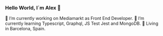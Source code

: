 ### Hello World, I´m Alex 👋

🔭 I’m currently working on Mediamarkt as Front End Developer.
🌱 I’m currently learning Typescript, Graphql, JS Test Jest and MongoDB.
🏡 Living in Barcelona, Spain.

<!--
**fernandezAlex/fernandezAlex** is a ✨ _special_ ✨ repository because its `README.md` (this file) appears on your GitHub profile.

Here are some ideas to get you started:

- 🔭 I’m currently working on ...
- 🌱 I’m currently learning ...
- 👯 I’m looking to collaborate on ...
- 🤔 I’m looking for help with ...
- 💬 Ask me about ...
- 📫 How to reach me: ...
- 😄 Pronouns: ...
- ⚡ Fun fact: ...
-->
